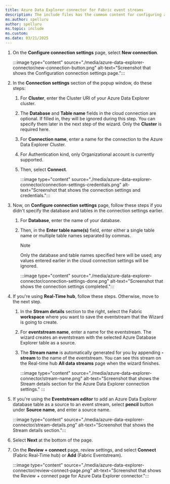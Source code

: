 ```yaml
---
title: Azure Data Explorer connector for Fabric event streams
description: The include files has the common content for configuring an Azure Data Explorer connector for Fabric event streams and Real-Time hub. 
ms.author: spelluru
author: spelluru
ms.topic: include
ms.custom:
ms.date: 03/21/2025
---
```


1. On the **Configure connection settings** page, select **New connection**. 

    :::image type="content" source="./media/azure-data-explorer-connector/new-connection-button.png" alt-text="Screenshot that shows the Configuration connection settings page.":::
1. In the **Connection settings** section of the popup window, do these steps:
    1. For **Cluster**, enter the Cluster URI of your Azure Data Explorer cluster. 
    1. The **Database** and **Table name** fields in the cloud connection are optional. If filled in, they will be ignored during this step. You can specify them later in the next step of the wizard. Only the **Cluster** is required here.
    1. For **Connection name**, enter a name for the connection to the Azure Data Explorer Cluster.  
    1. For Authentication kind, only Organizational account is currently supported. 
    1. Then, select **Connect**. 
    
        :::image type="content" source="./media/azure-data-explorer-connector/connection-settings-credentials.png" alt-text="Screenshot that shows the connection settings and credentials.":::        
1. Now, on **Configure connection settings** page, follow these steps if you didn't specify the database and tables in the connection settings earlier. 
    1. For **Database**, enter the name of your database. 
    1. Then, in the **Enter table name(s)** field, enter either a single table name or multiple table names separated by commas.
        
        > [!NOTE]
        > Only the database and table names specified here will be used; any values entered earlier in the cloud connection settings will be ignored.    

        :::image type="content" source="./media/azure-data-explorer-connector/connection-settings-done.png" alt-text="Screenshot that shows the connection settings completed.":::                
1. If you're using **Real-Time hub**, follow these steps. Otherwise, move to the next step.
    1. In the **Stream details** section to the right, select the Fabric **workspace** where you want to save the eventstream that the Wizard is going to create.
    1. For **eventstream name**, enter a name for the eventstream. The wizard creates an eventstream with the selected Azure Database Explorer table as a source.
    1. The **Stream name** is automatically generated for you by appending **-stream** to the name of the eventstream. You can see this stream on the Real-time hub **All data streams** page when the wizard finishes.  

        :::image type="content" source="./media/azure-data-explorer-connector/stream-name.png" alt-text="Screenshot that shows the Stream details section for the Azure Data Explorer connection settings." :::             
1. If you're using the **Eventstream editor** to add an Azure Data Explorer database table as a source to an event stream, select **pencil** button under **Source name**, and enter a source name. 

    :::image type="content" source="./media/azure-data-explorer-connector/stream-details.png" alt-text="Screenshot that shows the Stream details section.":::                
1. Select **Next** at the bottom of the page.
1. On the **Review + connect** page, review settings, and select **Connect** (Fabric Real-Time hub) or **Add** (Fabric Eventstream).

    :::image type="content" source="./media/azure-data-explorer-connector/review-connect-page.png" alt-text="Screenshot that shows the Review + connect page for Azure Data Explorer connector.":::        
